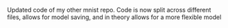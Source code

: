Updated code of my other mnist repo. Code is now split across different files, allows for model saving, and in theory allows for a more flexible model